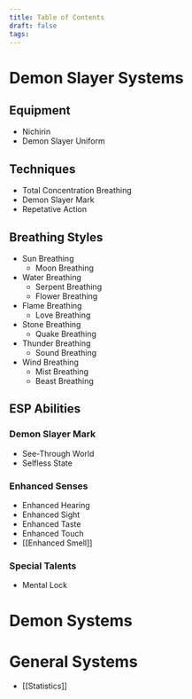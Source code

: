 ```yaml
---
title: Table of Contents
draft: false
tags:
---
```


# Demon Slayer Systems

## Equipment

- Nichirin
- Demon Slayer Uniform

## Techniques

- Total Concentration Breathing
- Demon Slayer Mark
- Repetative Action

## Breathing Styles

- Sun Breathing
  - Moon Breathing
- Water Breathing
  - Serpent Breathing
  - Flower Breathing
- Flame Breathing
  - Love Breathing
- Stone Breathing
  - Quake Breathing
- Thunder Breathing
  - Sound Breathing
- Wind Breathing
  - Mist Breathing
  - Beast Breathing

## ESP Abilities

### Demon Slayer Mark

- See-Through World
- Selfless State

### Enhanced Senses

- Enhanced Hearing
- Enhanced Sight
- Enhanced Taste
- Enhanced Touch
- [[Enhanced Smell]]

### Special Talents

- Mental Lock

# Demon Systems

# General Systems

- [[Statistics]]
